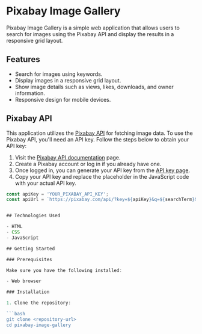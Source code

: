 # Pixabay Image Gallery

Pixabay Image Gallery is a simple web application that allows users to search for images using the Pixabay API and display the results in a responsive grid layout.

## Features

- Search for images using keywords.
- Display images in a responsive grid layout.
- Show image details such as views, likes, downloads, and owner information.
- Responsive design for mobile devices.

## Pixabay API

This application utilizes the [Pixabay API](https://pixabay.com/service/about/api/) for fetching image data. To use the Pixabay API, you'll need an API key. Follow the steps below to obtain your API key:

1. Visit the [Pixabay API documentation](https://pixabay.com/service/about/api/) page.
2. Create a Pixabay account or log in if you already have one.
3. Once logged in, you can generate your API key from the [API key page](https://pixabay.com/accounts/register/).
4. Copy your API key and replace the placeholder in the JavaScript code with your actual API key.

```javascript
const apiKey = 'YOUR_PIXABAY_API_KEY';
const apiUrl = `https://pixabay.com/api/?key=${apiKey}&q=${searchTerm}&image_type=photo&pretty=true`;


## Technologies Used

- HTML
- CSS
- JavaScript

## Getting Started

### Prerequisites

Make sure you have the following installed:

- Web browser

### Installation

1. Clone the repository:

```bash
git clone <repository-url>
cd pixabay-image-gallery